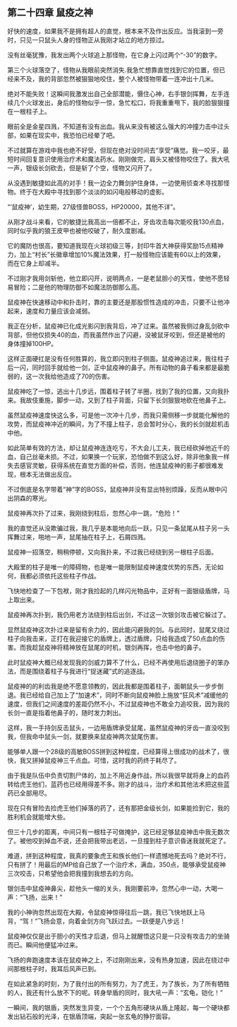 ## 第二十四章 鼠疫之神

好快的速度，如果我不是拥有超人的直觉，根本来不及作出反应。当我滚到一旁时，只见一只鼠头人身的怪物正从我刚才站立的地方掠过。

没有丝毫犹豫，我发出两个火球追上那怪物，在它身上闪过两个“-30”的数字。

第三个火球落空了，怪物从我眼前突然消失.我急忙想靠直觉找到它的位置，但已经来不及，我的背部忽然被狠狠地咬住，整个人被怪物带着一连冲出十几米。

绝对不能失败！这瞬间我激发出自己全部潜能，慑住心神，右手银剑挥舞，左手连续几个火球发出，身后的怪物似乎一惊，急忙松口，将我重重甩下，我的脸狠狠撞在一根柱子上。

眼前全是金星四溅，不知道有没有出血。我从来没有被这么强大的冲撞力击中过头部，如果在现实中，我恐怕已经晕了吧。

不过就算在游戏中我也绝不好受，但现在绝对没时间去“享受”痛觉。我一咬牙，最短时间回复意识使用治疗术和魔法药水。刚刚做完，肩头又被怪物咬住了。我大吼一声，银级长剑砍去，但是斩了个空，怪物又闪开了。

从没遇到敏捷如此高的对手！我一边全力舞剑护住身体，一边使用侦查术寻找那怪物。终于在大殿中寻找到那个淡淡的如闪电般移动的虚影。

“‘鼠疫神’，幼生期，27级怪兽BOSS，HP20000，其他不详”。

从刚才战斗来看，它的敏捷比我高出一倍都不止，牙齿攻击每次能咬我130点血， 同时似乎我的狼王皮甲也被他咬破了，耐久度剧减。

它的魔防也很高，要知道我现在火球初级三等，封印牛首大神获得奖励15点精神力，加上“村长”长徽章增加10%魔法效果，打一般怪物应该能有60以上的效果，而在它身上却减半。

不过刚才我用剑斩他，他立即闪开，说明两点，一是老鼠胆小的天性，使他不愿轻易冒险；二是他的物理防御不如魔法防御那么高。

鼠疫神在快速移动中和扑击时，靠的主要还是那股惯性造成的冲击，只要不让他冲起来，速度和力量应该会减弱。

我正在分析，鼠疫神已化成光影闪到我背后，冲了过来。虽然被我侧过身乱剑砍中背部，但他仅损失40的血，而我虽然作出了闪避，没被鼠牙咬到，但还是被他的身体撞掉100HP。

这样正面硬扛是没有任何胜算的，我立即闪到柱子侧面。鼠疫神追过来，我往柱子后一闪，同时回手就给他一剑，正中鼠疫神的鼻子。所有动物的鼻子看来都是最脆弱的，这一次我给他造成了70的伤害。

鼠疫神吃了一惊，逃出十几步远，围着柱子转了半圈，找到了我的位置，又向我扑来。我故伎重施，脚步一动，又到了柱子背面，只留下长剑狠狠地砍在他鼻子上。

虽然鼠疫神速度快这么多，可是他一次冲十几步，而我只需侧移一步就能化解他的攻势，而鼠疫神冲近的瞬间，为了不撞上柱子，总会暂时分心，我的长剑就趁机击中他。

如此简单有效的方法，却让鼠疫神连连吃亏，不大会儿工夫，我已经砍掉他近千的血，自己丝毫未损。不过，如果换一个玩家，恐怕做不到这么好，除非他象我一样失去感官灵敏，获得系统在直觉方面的补偿，否则，他连鼠疫神的影子都很难发现，根本无法做出反应。

不过倒底是名字带着“神”字的BOSS，鼠疫神并没有显出特别烦躁，反而从眼中闪出阴森的寒光。

鼠疫神再次扑了过来，我刚绕到柱后，忽然心中一跳，“危险！”

我的直觉还从没欺骗过我，我几乎是本能地向后一跃，只见一条鼠尾从柱子另一头挥舞过来，啪地一声，鼠尾抽在柱子上，石屑四溅。

鼠疫神一招落空，稍稍停顿，又向我扑来，不过我已经绕到另一根柱子后面。

大殿里的柱子是唯一的障碍物，也是唯一能限制鼠疫神速度优势的东西，无论如何，我都必须依托这些柱子作战。

飞快地检查了一下包袱，刚才我捡起的几样闪光物品中，正好有一面银级盾牌，马上取出来。

鼠疫神再次扑到，我仍用老方法绕到柱后出剑，不过这一次银剑攻击被它躲过了。

显然鼠疫神这次扑过来是留有余力的，因此能闪避我的剑。与此同时，鼠尾又绕过柱子向我击来，正打在我迎接它的盾牌上，透过盾牌，只给我造成了50点血的伤害。而我趁鼠疫神将精神放在鼠尾的时机，银剑再挥，也击中他的鼻子。

此时鼠疫神大概已经发现我的剑威力算不了什么，已经不再使用后退绕圈子的笨办法，而是围绕着柱子与我进行“捉迷藏”式的追逐战。

鼠疫神的的利齿我是绝不愿意领教的，因此我都是围着柱子，面朝鼠头一步步倒退。我已经给自己加上了“加速术”，同时不断向鼠疫神脸上施放“狂风术”减缓他的速度，但我们之间速度的差距仍然不小，不过鼠疫神也不敢全力追咬我，因为我的长剑一直是指着他鼻子的，随时发力刺出。

这样，我一手持剑反击鼠头，一边用盾牌承受鼠尾，虽然鼠疫神的牙齿一直没咬到我，但我命中鼠头一剑，就要换来鼠疫神两次鼠尾伤害。

能够单人跟一个28级的高敏BOSS拼到这种程度，已经算得上很成功的战术了，很快，我又拼掉鼠疫神三千点血。可惜，这时我的药终于耗尽了。

由于我是队伍中负责切割尸体的，加上不用近身作战，所以我很早就将身上的血药转给虎王他们，蓝药也已经用得差不多。刚才的战斗，治疗术和其他法术把这些蓝药已全部用尽。

现在只有冒险去捡虎王他们掉落的药了，还有那把金级长剑，如果能捡到它，我的胜利机会就能增大些。

但三十几步的距离，中间只有一根柱子可做掩护，这已经足够鼠疫神击中我无数次了。被他咬到掉血不说，还会把我带出老远，一旦撞到柱子意识昏迷我就死定了。

难道，拼到这种程度，我真的要象虎王和族长他们一样遗憾地死去吗？绝对不行，只有拼了！用最后的MP给自己放了一个治疗术，满血，350点，能够承受鼠疫神三次咬击，只希望他会把我撞到我想去的方向。

银剑击中鼠疫神鼻尖，趁他头一缩的关头，我刚要前冲，忽然心中一动，大喝一声：“飞扬，出来！”

我的小神驹忽然出现在大殿，令鼠疫神惊得往后一跳，我已飞快地跃上马背，“驾！”飞扬会意，向着金剑方向飞跃过去。一跃便是八步远！

鼠疫神仅仅是出于胆小的天性才后退，但马上就醒悟这只是一只没有攻击力的坐骑而已。瞬间他便猛冲过来。

飞扬的奔跑速度本该在鼠疫神之上，不过刚刚出来，没有热身加速，因此在绕过中间那根柱子时，我耳后风声已到。

在如此紧急的时刻，为了我付出的所有努力，为了虎王，为了族长，为了所有牺牲的人，我还有什么放不下的呢。转身举盾的同时，我大吼一声：“玄龟，铠化！”

一瞬间，我的银盾，突然发生异变，一个个五角形硬块从盾上隆起，每一个硬块都发出钻石般的光泽，在银盾顶端，突起一张玄龟的狰狞面容。

